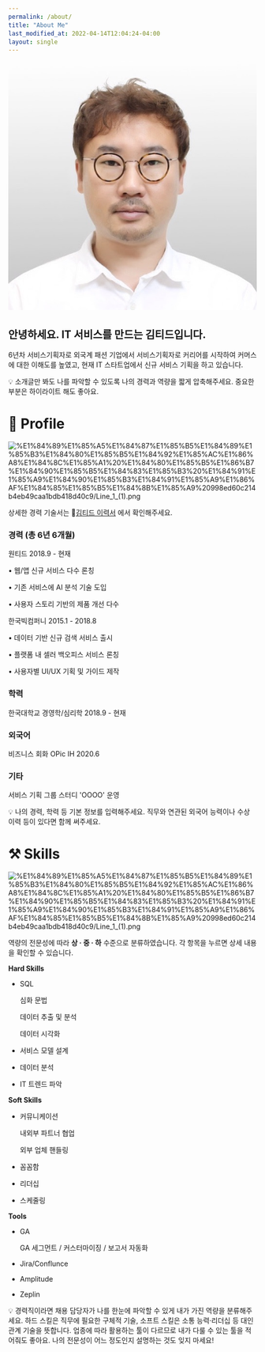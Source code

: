 ```yaml
---
permalink: /about/
title: "About Me"
last_modified_at: 2022-04-14T12:04:24-04:00
layout: single
---
```



![user.png](../assets/images/myPf_s.jpg)

## 안녕하세요. IT 서비스를 만드는 김티드입니다.

6년차 서비스기획자로 외국계 패션 기업에서 서비스기획자로 커리어를 시작하여 커머스에 대한 이해도를 높였고, 현재 IT 스타트업에서 신규 서비스 기획을 하고 있습니다.

<aside>
💡 소개글만 봐도 나를 파악할 수 있도록 나의 경력과 역량을 짧게 압축해주세요. 중요한 부분은 하이라이트 해도 좋아요.

</aside>

# 🔎 Profile

![%E1%84%89%E1%85%A5%E1%84%87%E1%85%B5%E1%84%89%E1%85%B3%E1%84%80%E1%85%B5%E1%84%92%E1%85%AC%E1%86%A8%E1%84%8C%E1%85%A1%20%E1%84%80%E1%85%B5%E1%86%B7%E1%84%90%E1%85%B5%E1%84%83%E1%85%B3%20%E1%84%91%E1%85%A9%E1%84%90%E1%85%B3%E1%84%91%E1%85%A9%E1%86%AF%E1%84%85%E1%85%B5%E1%84%8B%E1%85%A9%20998ed60c214b4eb49caa1bdb418d40c9/Line_1_(1).png](%E1%84%89%E1%85%A5%E1%84%87%E1%85%B5%E1%84%89%E1%85%B3%E1%84%80%E1%85%B5%E1%84%92%E1%85%AC%E1%86%A8%E1%84%8C%E1%85%A1%20%E1%84%80%E1%85%B5%E1%86%B7%E1%84%90%E1%85%B5%E1%84%83%E1%85%B3%20%E1%84%91%E1%85%A9%E1%84%90%E1%85%B3%E1%84%91%E1%85%A9%E1%86%AF%E1%84%85%E1%85%B5%E1%84%8B%E1%85%A9%20998ed60c214b4eb49caa1bdb418d40c9/Line_1_(1).png)

상세한 경력 기술서는 📎[김티드 이력서](https://s3.ap-northeast-2.amazonaws.com/wanted-public/sample_resume_ko.pdf) 에서 확인해주세요.

### 경력  (총 6년 6개월)

원티드   2018.9 - 현재

• 웹/앱 신규 서비스 다수 론칭

• 기존 서비스에 AI 분석 기술 도입

• 사용자 스토리 기반의 제품 개선 다수

한국빅컴퍼니   2015.1 - 2018.8

• 데이터 기반 신규 검색 서비스 출시

• 플랫폼 내 셀러 백오피스 서비스 론칭

• 사용자별 UI/UX 기획 및 가이드 제작

### 학력

한국대학교 경영학/심리학  2018.9 - 현재

### 외국어

비즈니스 회화   OPic IH 2020.6

### 기타

서비스 기획 그룹 스터디 'OOOO' 운영

<aside>
💡 나의 경력, 학력 등 기본 정보를 입력해주세요. 직무와 연관된 외국어 능력이나 수상 이력 등이 있다면 함께 써주세요.

</aside>

# ⚒️ Skills

![%E1%84%89%E1%85%A5%E1%84%87%E1%85%B5%E1%84%89%E1%85%B3%E1%84%80%E1%85%B5%E1%84%92%E1%85%AC%E1%86%A8%E1%84%8C%E1%85%A1%20%E1%84%80%E1%85%B5%E1%86%B7%E1%84%90%E1%85%B5%E1%84%83%E1%85%B3%20%E1%84%91%E1%85%A9%E1%84%90%E1%85%B3%E1%84%91%E1%85%A9%E1%86%AF%E1%84%85%E1%85%B5%E1%84%8B%E1%85%A9%20998ed60c214b4eb49caa1bdb418d40c9/Line_1_(1).png](%E1%84%89%E1%85%A5%E1%84%87%E1%85%B5%E1%84%89%E1%85%B3%E1%84%80%E1%85%B5%E1%84%92%E1%85%AC%E1%86%A8%E1%84%8C%E1%85%A1%20%E1%84%80%E1%85%B5%E1%86%B7%E1%84%90%E1%85%B5%E1%84%83%E1%85%B3%20%E1%84%91%E1%85%A9%E1%84%90%E1%85%B3%E1%84%91%E1%85%A9%E1%86%AF%E1%84%85%E1%85%B5%E1%84%8B%E1%85%A9%20998ed60c214b4eb49caa1bdb418d40c9/Line_1_(1).png)

역량의 전문성에 따라 **상 · 중 · 하** 수준으로 분류하였습니다. 각 항목을 누르면 상세 내용을 확인할 수 있습니다.

**Hard Skills**

- SQL

  심화 문법

  데이터 추출 및 분석

  데이터 시각화

- 서비스 모델 설계
- 데이터 분석
- IT 트렌드 파악

**Soft Skills**

- 커뮤니케이션

  내외부 파트너 협업

  외부 업체 핸들링

- 꼼꼼함
- 리더십
- 스케줄링

**Tools**

- GA

  GA 세그먼트 / 커스터마이징 / 보고서 자동화

- Jira/Conflunce
- Amplitude
- Zeplin

<aside>
💡 경력직이라면 채용 담당자가 나를 한눈에 파악할 수 있게 내가 가진 역량을 분류해주세요. 하드 스킬은 직무에 필요한 구체적 기술, 소프트 스킬은 소통 능력·리더십 등 대인관계 기술을 뜻합니다. 업종에 따라 활용하는 툴이 다르므로 내가 다룰 수 있는 툴을 적어줘도 좋아요. 나의 전문성이 어느 정도인지 설명하는 것도 잊지 마세요!

</aside>

